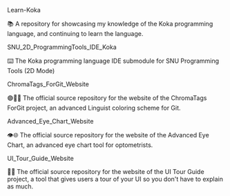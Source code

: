 
Learn-Koka

📚️ A repository for showcasing my knowledge of the Koka programming language, and continuing to learn the language. 

SNU_2D_ProgrammingTools_IDE_Koka

⌨️ The Koka programming language IDE submodule for SNU Programming Tools (2D Mode)

ChromaTags_ForGit_Website

🟣️🔖️🌐️ The official source repository for the website of the ChromaTags ForGit project, an advanced Linguist coloring scheme for Git.

Advanced_Eye_Chart_Website

👁️🌐️ The official source repository for the website of the Advanced Eye Chart, an advanced eye chart tool for optometrists. 

UI_Tour_Guide_Website

🦮️🌐️ The official source repository for the website of the UI Tour Guide project, a tool that gives users a tour of your UI so you don't have to explain as much. 

